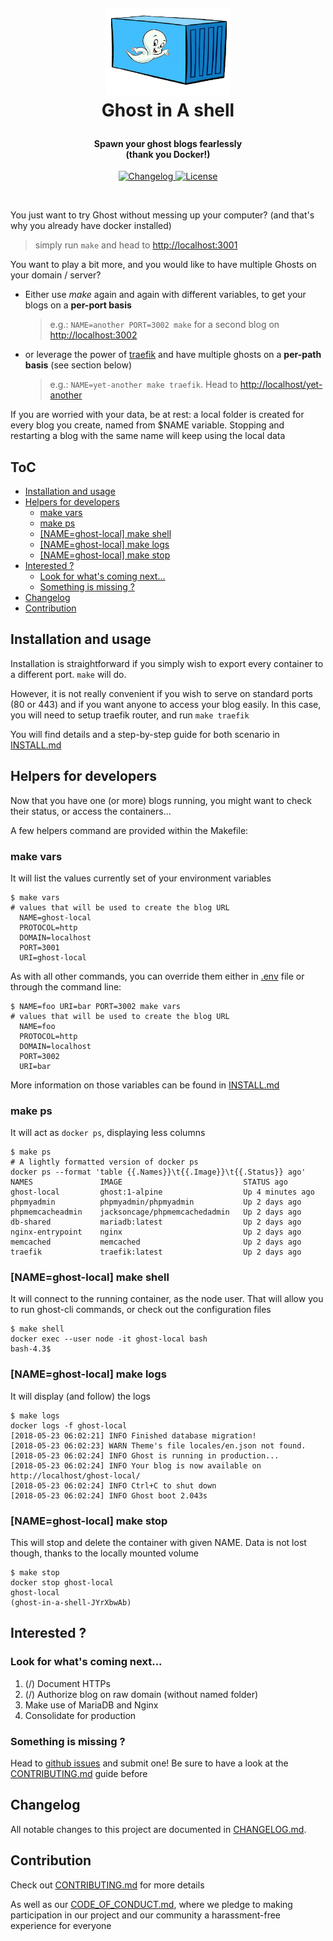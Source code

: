<!-- markdownlint-disable -->
<h1 align="center" style="margin:1em">
  <img src="./docs/static/logo.png"
       alt="Ghost in A Shell"
       width="200">
    <br/> Ghost in A shell
</h1>

<h4 align="center">
  Spawn your ghost blogs fearlessly
  <br /> (thank you Docker!)
</h4>

<p align="center">
  <a href="https://github.com/ebreton/ghost-in-a-shell/blob/master/CHANGELOG.md">
    <img src="https://img.shields.io/github/release/ebreton/ghost-in-a-shell.svg"
         alt="Changelog">
  </a>
  <a href="https://github.com/ebreton/ghost-in-a-shell/blob/master/LICENSE">
    <img src="https://img.shields.io/badge/license-MIT-blue.svg"
         alt="License" />
  </a>
</p>
<br>

You just want to try Ghost without messing up your computer? (and that's why you already have docker installed)

> simply run `make` and head to <http://localhost:3001>

You want to play a bit more, and you would like to have multiple Ghosts on your domain / server?

* Either use *make* again and again with different variables, to get your blogs on a **per-port basis**
    > e.g.: `NAME=another PORT=3002 make` for a second blog on <http://localhost:3002>
* or leverage the power of [traefik](https://traefik.io) and have multiple ghosts on a **per-path basis** (see section below)
    > e.g.: `NAME=yet-another make traefik`. Head to <http://localhost/yet-another>

If you are worried with your data, be at rest: a local folder is created for every blog you create, named from $NAME variable. Stopping and restarting a blog with the same name will keep using the local data

ToC
--

<!-- TOC -->

- [Installation and usage](#installation-and-usage)
- [Helpers for developers](#helpers-for-developers)
    - [make vars](#make-vars)
    - [make ps](#make-ps)
    - [[NAME=ghost-local] make shell](#nameghost-local-make-shell)
    - [[NAME=ghost-local] make logs](#nameghost-local-make-logs)
    - [[NAME=ghost-local] make stop](#nameghost-local-make-stop)
- [Interested ?](#interested-)
    - [Look for what's coming next...](#look-for-whats-coming-next)
    - [Something is missing ?](#something-is-missing-)
- [Changelog](#changelog)
- [Contribution](#contribution)

<!-- /TOC -->

## Installation and usage

Installation is straightforward if you simply wish to export every container to a different port. `make` will do.

However, it is not really convenient if you wish to serve on standard ports (80 or 443) and if you want anyone to access your blog easily. In this case, you will need to setup traefik router, and run `make traefik`

You will find details and a step-by-step guide for both scenario in [INSTALL.md](./docs/INSTALL.md)

## Helpers for developers

Now that you have one (or more) blogs running, you might want to check their status, or access the containers...

A few helpers command are provided within the Makefile:

### make vars

It will list the values currently set of your environment variables

    $ make vars
    # values that will be used to create the blog URL
      NAME=ghost-local
      PROTOCOL=http
      DOMAIN=localhost
      PORT=3001
      URI=ghost-local

As with all other commands, you can override them either in [.env](./.env) file or through the command line:

    $ NAME=foo URI=bar PORT=3002 make vars
    # values that will be used to create the blog URL
      NAME=foo
      PROTOCOL=http
      DOMAIN=localhost
      PORT=3002
      URI=bar

More information on those variables can be found in [INSTALL.md](./docs/INSTALL.md#default-configuration)

### make ps

It will act as `docker ps`, displaying less columns

    $ make ps
    # A lightly formatted version of docker ps
    docker ps --format 'table {{.Names}}\t{{.Image}}\t{{.Status}} ago'
    NAMES               IMAGE                           STATUS ago
    ghost-local         ghost:1-alpine                  Up 4 minutes ago
    phpmyadmin          phpmyadmin/phpmyadmin           Up 2 days ago
    phpmemcacheadmin    jacksoncage/phpmemcachedadmin   Up 2 days ago
    db-shared           mariadb:latest                  Up 2 days ago
    nginx-entrypoint    nginx                           Up 2 days ago
    memcached           memcached                       Up 2 days ago
    traefik             traefik:latest                  Up 2 days ago

### [NAME=ghost-local] make shell

It will connect to the running container, as the node user. That will allow you to run ghost-cli commands, or check out the configuration files

    $ make shell
    docker exec --user node -it ghost-local bash
    bash-4.3$

### [NAME=ghost-local] make logs

It will display (and follow) the logs

    $ make logs
    docker logs -f ghost-local
    [2018-05-23 06:02:21] INFO Finished database migration!
    [2018-05-23 06:02:23] WARN Theme's file locales/en.json not found.
    [2018-05-23 06:02:24] INFO Ghost is running in production...
    [2018-05-23 06:02:24] INFO Your blog is now available on http://localhost/ghost-local/
    [2018-05-23 06:02:24] INFO Ctrl+C to shut down
    [2018-05-23 06:02:24] INFO Ghost boot 2.043s

### [NAME=ghost-local] make stop

This will stop and delete the container with given NAME. Data is not lost though, thanks to the locally mounted volume

    $ make stop
    docker stop ghost-local
    ghost-local
    (ghost-in-a-shell-JYrXbwAb)

## Interested ? 

### Look for what's coming next...

1. (/) Document HTTPs
1. (/) Authorize blog on raw domain (without named folder)
1. Make use of MariaDB and Nginx
1. Consolidate for production

### Something is missing ?

Head to [github issues](https://github.com/ebreton/ghost-in-a-shell/issues) and submit one! Be sure to have a look at the [CONTRIBUTING.md](./docs/CONTRIBUTING.md) guide before


## Changelog

All notable changes to this project are documented in [CHANGELOG.md](./CHANGELOG.md).

## Contribution

Check out [CONTRIBUTING.md](./docs/CONTRIBUTING.md) for more details

As well as our [CODE_OF_CONDUCT.md](./docs/CODE_OF_CONDUCT.md), where we pledge to making participation in our project and our community a harassment-free experience for everyone
